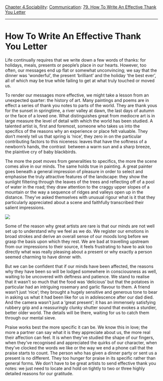 [Chapter 4.Sociability](https://www.theschooloflife.com/thebookoflife/category/sociability/): [Communication](https://www.theschooloflife.com/thebookoflife/category/sociability/communication/): [79. How To Write An Effective Thank You Letter](https://www.theschooloflife.com/thebookoflife/how-to-write-an-effective-thank-you-letter/)

* * *

# How To Write An Effective Thank You Letter

Life continually requires that we write down a few words of thanks: for holidays, meals, presents or people’s place in our hearts. However, too often, our messages end up flat or somewhat unconvincing; we say that the dinner was ‘wonderful’, the present ‘brilliant’ and the holiday ‘the best ever’, all of which may be true while failing to get at what truly touched or moved us.

To render our messages more effective, we might take a lesson from an unexpected quarter: the history of art. Many paintings and poems are in effect a series of thank you notes to parts of the world. They are thank yous for the sunset in springtime, a river valley at dawn, the last days of autumn or the face of a loved one. What distinguishes great from mediocre art is in large measure the level of detail with which the world has been studied. A talented artist is, first and foremost, someone who takes us into the specifics of the reasons why an experience or place felt valuable. They don’t merely tell us that spring is ‘nice’, they zero in on the particular contributing factors to this niceness: leaves that have the softness of a newborn’s hands, the contrast &nbsp;between a warm sun and a sharp breeze, the plaintive cry of baby blackbirds.

The more the poet moves from generalities to specifics, the more the scene comes alive in our minds. The same holds true in painting. A great painter goes beneath a general impression of pleasure in order to select and emphasise the truly attractive features of the landscape: they show the sunlight filtering through the leaves of the trees and reflecting off of a pool of water in the road; they draw attention to the craggy upper slopes of a mountain or the way a sequence of ridges and valleys open up in the distance. They’ve asked themselves with unusual rigour what is it that they particularly appreciated about a scene and faithfully transcribed their salient impressions.

![](https://www.theschooloflife.com/thebookoflife/wp-content/uploads/2018/09/628px-Claude_Monet_-_Springtime_-_Google_Art_Project.jpg)

Some of the reason why great artists are rare is that our minds are not well set up to understand why we feel as we do. We register our emotions in broad strokes and derive an overall sense of our moods long before we grasp the basis upon which they rest. We are bad at travelling upstream from our impressions to their source, it feels frustrating to have to ask too directly what was really pleasing about a present or why exactly a person seemed charming to have dinner with.

But we can be confident that if our minds have been affected, the reasons why they have been so will be lodged somewhere in consciousness as well, waiting to be uncovered with deftness and patience. We stand to realise that it wasn’t so much that the food was ‘delicious’ but that the potatoes in particular had an intriguing rosemary and garlic flavour to them. A friend wasn’t just ‘nice’; they brought a hugely sensitive and generous tone to bear in asking us what it had been like for us in adolescence after our dad died. And the camera wasn’t just a ‘great present’; it has an immensely satisfying rubbery grip and a reassuringly clunky shutter sound that evokes a sturdier, better older world. The details will be there, waiting for us to catch them through our mental sieve.

Praise works best the more specific it can be. We know this in love; the more a partner can say what it is they appreciate about us, the more real their affection can feel. It is when they’ve studied the shape of our fingers, when they’ve recognised and appreciated the quirks of our character, when they’ve clocked the words we like or the way we end a phone call that the praise starts to count. The person who has given a dinner party or sent us a present is no different. They too hunger for praise in its specific rather than general forms. We don’t have to be great artists to send effective thank you notes: we just need to locate and hold on tightly to two or three highly detailed reasons for our gratitude.
